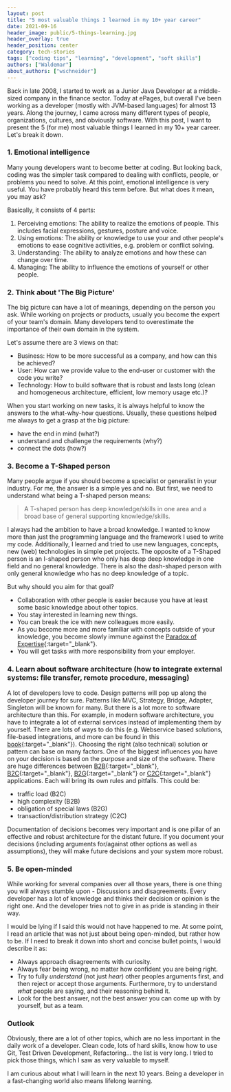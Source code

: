 ```yaml
---
layout: post
title: "5 most valuable things I learned in my 10+ year career"
date: 2021-09-16
header_image: public/5-things-learning.jpg
header_overlay: true
header_position: center
category: tech-stories
tags: ["coding tips", "learning", "development", "soft skills"]
authors: ["Waldemar"]
about_authors: ["wschneider"]
---
```


Back in late 2008, I started to work as a Junior Java Developer at a middle-sized company in the finance sector.
Today at ePages, but overall I've been working as a developer (mostly with JVM-based languages) for almost 13 years.
Along the journey, I came across many different types of people, organizations, cultures, and obviously software.
With this post, I want to present the 5 (for me) most valuable things I learned in my 10+ year career.
Let's break it down.


### 1. Emotional intelligence

Many young developers want to become better at coding.
But looking back, coding was the simpler task compared to dealing with conflicts, people, or problems you need to solve.
At this point, emotional intelligence is very useful.
You have probably heard this term before.
But what does it mean, you may ask?

Basically, it consists of 4 parts:
1. Perceiving emotions: The ability to realize the emotions of people.
This includes facial expressions, gestures, posture and voice.
2. Using emotions: The ability or knowledge to use your and other people's emotions to ease cognitive activities, e.g. problem or conflict solving.
3. Understanding: The ability to analyze emotions and how these can change over time.
4. Managing: The ability to influence the emotions of yourself or other people.



### 2. Think about 'The Big Picture'

The big picture can have a lot of meanings, depending on the person you ask.
While working on projects or products, usually you become the expert of your team's domain.
Many developers tend to overestimate the importance of their own domain in the system.

Let's assume there are 3 views on that:
- Business: How to be more successful as a company, and how can this be achieved?
- User: How can we provide value to the end-user or customer with the code you write?
- Technology: How to build software that is robust and lasts long (clean and homogeneous architecture, efficient, low memory usage etc.)?

When you start working on new tasks, it is always helpful to know the answers to the what-why-how questions.
Usually, these questions helped me always to get a grasp at the big picture:
- have the end in mind (what?)
- understand and challenge the requirements (why?)
- connect the dots (how?)


### 3. Become a T-Shaped person

Many people argue if you should become a specialist or generalist in your industry.
For me, the answer is a simple yes and no. But first, we need to understand what being a T-shaped person means:

> A T-shaped person has deep knowledge/skills in one area and a broad base of general supporting knowledge/skills.

I always had the ambition to have a broad knowledge.
I wanted to know more than just the programming language and the framework I used to write my code.
Additionally, I learned and tried to use new languages, concepts, new (web) technologies in simple pet projects.
The opposite of a T-Shaped person is an I-shaped person who only has deep deep knowledge in one field and no general knowledge.
There is also the dash-shaped person with only general knowledge who has no deep knowledge of a topic.

But why should you aim for that goal?

- Collaboration with other people is easier because you have at least some basic knowledge about other topics.
- You stay interested in learning new things.
- You can break the ice with new colleagues more easily.
- As you become more and more familiar with concepts outside of your knowledge, you become slowly immune against the [Paradox of Expertise](https://www.psychologytoday.com/us/blog/tracking-wonder/201906/the-paradox-expertise){:target="_blank"}.
- You will get tasks with more responsibility from your employer.



### 4. Learn about software architecture (how to integrate external systems: file transfer, remote procedure, messaging)

A lot of developers love to code.
Design patterns will pop up along the developer journey for sure.
Patterns like MVC, Strategy, Bridge, Adapter, Singleton will be known for many.
But there is a lot more to software architecture than this.
For example, in modern software architecture, you have to integrate a lot of external services instead of implementing them by yourself.
There are lots of ways to do this (e.g. Webservice based solutions, file-based integrations, and more can be found in this [book](https://www.amazon.de/Patterns-Enterprise-Application-Architecture-Addison-Wesley-ebook/dp/B008OHVDFM/ref=rvi_1/){:target="_blank"}).
Choosing the right (also technical) solution or pattern can base on many factors.
One of the biggest influences you have on your decision is based on the purpose and size of the software.
There are huge differences between [B2B](https://en.wikipedia.org/wiki/Business-to-business){:target="_blank"}, [B2C](https://en.wikipedia.org/wiki/Direct-to-consumer){:target="_blank"}, [B2G](https://en.wikipedia.org/wiki/Business-to-government){:target="_blank"} or [C2C](https://en.wikipedia.org/wiki/Customer_to_customer){:target="_blank"} applications.
Each will bring its own rules and pitfalls.
This could be:

- traffic load (B2C)
- high complexity (B2B)
- obligation of special laws (B2G)
- transaction/distribution strategy (C2C)

Documentation of decisions becomes very important and is one pillar of an effective and robust architecture for the distant future.
If you document your decisions (including arguments for/against other options as well as assumptions), they will make future decisions and your system more robust.

### 5. Be open-minded

While working for several companies over all those years, there is one thing you will always stumble upon - Discussions and disagreements.
Every developer has a lot of knowledge and thinks their decision or opinion is the right one.
And the developer tries not to give in as pride is standing in their way.

I would be lying if I said this would not have happened to me.
At some point, I read an article that was not just about being open-minded, but rather how to be.
If I need to break it down into short and concise bullet points, I would describe it as:

- Always approach disagreements with curiosity.
- Always fear being wrong, no matter how confident you are being right.
- Try to fully *understand* (not just *hear*) other peoples arguments first, and then reject or accept those arguments.
Furthermore, try to understand *what* people are saying, and their reasoning behind it.
- Look for the best answer, not the best answer you can come up with by yourself, but as a team.

### Outlook

Obviously, there are a lot of other topics, which are no less important in the daily work of a developer.
Clean code, lots of hard skills, know how to use Git, Test Driven Development, Refactoring... the list is very long.
I tried to pick those things, which I saw as very valuable to myself.

I am curious about what I will learn in the next 10 years.
Being a developer in a fast-changing world also means lifelong learning.
